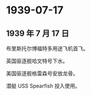 # 1939-07-17

## 1939 年 7 月 17 日

布里斯托尔博福特多用途飞机首飞。

英国驱逐舰哈文特号下水。

美国驱逐舰格雷森号安放龙骨。

潜艇 USS Spearfish 投入使用。

